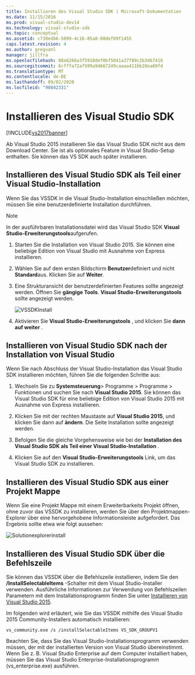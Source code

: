```yaml
---
title: Installieren des Visual Studio SDK | Microsoft-Dokumentation
ms.date: 11/15/2016
ms.prod: visual-studio-dev14
ms.technology: visual-studio-sdk
ms.topic: conceptual
ms.assetid: c730edb6-5099-4c16-85a8-08def09f1455
caps.latest.revision: 4
ms.author: gregvanl
manager: jillfra
ms.openlocfilehash: 88a6266a3f5910def0bf5041a37f89c2b3d67416
ms.sourcegitcommit: 6cfffa72af599a9d667249caaaa411bb28ea69fd
ms.translationtype: MT
ms.contentlocale: de-DE
ms.lasthandoff: 09/02/2020
ms.locfileid: "90842331"
---
```

# <a name="installing-the-visual-studio-sdk"></a>Installieren des Visual Studio SDK
[!INCLUDE[vs2017banner](../includes/vs2017banner.md)]

Ab Visual Studio 2015 installieren Sie das Visual Studio SDK nicht aus dem Download Center. Sie ist als optionales Feature in Visual Studio-Setup enthalten. Sie können das VS SDK auch später installieren.  
  
## <a name="installing-the-visual-studio-sdk-as-part-of-a-visual-studio-installation"></a>Installieren des Visual Studio SDK als Teil einer Visual Studio-Installation  
 Wenn Sie das VSSDK in die Visual Studio-Installation einschließen möchten, müssen Sie eine benutzerdefinierte Installation durchführen.  
  
> [!NOTE]
> In der ausführbaren Installationsdatei wird das Visual Studio SDK **Visual Studio-Erweiterungstools**aufgerufen.  
  
1. Starten Sie die Installation von Visual Studio 2015. Sie können eine beliebige Edition von Visual Studio mit Ausnahme von Express installieren.  
  
2. Wählen Sie auf dem ersten Bildschirm **Benutzer**definiert und nicht **Standard**aus. Klicken Sie auf **Weiter**.  
  
3. Eine Strukturansicht der benutzerdefinierten Features sollte angezeigt werden. Öffnen Sie **gängige Tools**. **Visual Studio-Erweiterungstools** sollte angezeigt werden.  
  
     ![VSSDKInstall](../extensibility/media/vssdkinstall.png "VSSDKInstall")  
  
4. Aktivieren Sie **Visual Studio-Erweiterungstools** , und klicken Sie **dann auf weiter** .  
  
## <a name="installing-the-visual-studio-sdk-after-installing-visual-studio"></a>Installieren von Visual Studio SDK nach der Installation von Visual Studio  
 Wenn Sie nach Abschluss der Visual Studio-Installation das Visual Studio SDK installieren möchten, führen Sie die folgenden Schritte aus:  
  
1. Wechseln Sie zu **Systemsteuerung**> Programme > Programme > Funktionen und suchen Sie nach **Visual Studio 2015**. Sie können das Visual Studio SDK für eine beliebige Edition von Visual Studio 2015 mit Ausnahme von Express installieren.  
  
2. Klicken Sie mit der rechten Maustaste auf **Visual Studio 2015**, und klicken Sie dann auf **ändern**. Die Seite Installation sollte angezeigt werden.  
  
3. Befolgen Sie die gleiche Vorgehensweise wie bei der **Installation des Visual Studio SDK als Teil einer Visual Studio-Installation** .  
  
4. Klicken Sie auf den **Visual Studio-Erweiterungstools** Link, um das Visual Studio SDK zu installieren.  
  
## <a name="installing-the-visual-studio-sdk-from-a-solution"></a>Installieren des Visual Studio SDK aus einer Projekt Mappe  
 Wenn Sie eine Projekt Mappe mit einem Erweiterbarkeits Projekt öffnen, ohne zuvor das VSSDK zu installieren, werden Sie über den Projektmappen-Explorer über eine hervorgehobene Informationsleiste aufgefordert. Das Ergebnis sollte etwa wie folgt aussehen:  
  
 ![Solutionexplorerinstall](../extensibility/media/solutionexplorerinstall.png "Solutionexplorerinstall")  
  
## <a name="installing-the-visual-studio-sdk-from-the-command-line"></a>Installieren des Visual Studio SDK über die Befehlszeile  
 Sie können das VSSDK über die Befehlszeile installieren, indem Sie den **/InstallSelectableItems** -Schalter mit dem Visual Studio-Installer verwenden. Ausführliche Informationen zur Verwendung von Befehlszeilen Parametern mit dem Installationsprogramm finden Sie unter [Installieren von Visual Studio 2015](../install/install-visual-studio-2015.md).  
  
 Im folgenden wird erläutert, wie Sie das VSSDK mithilfe des Visual Studio 2015 Community-Installers automatisch installieren:  
  
```  
vs_community.exe /s /installSelectableItems VS_SDK_GROUPV1  
```  
  
 Beachten Sie, dass Sie das Visual Studio-Installationsprogramm verwenden müssen, der mit der installierten Version von Visual Studio übereinstimmt. Wenn Sie z. B. Visual Studio Enterprise auf dem Computer installiert haben, müssen Sie das Visual Studio Enterprise-Installationsprogramm (vs_enterprise.exe) ausführen.
